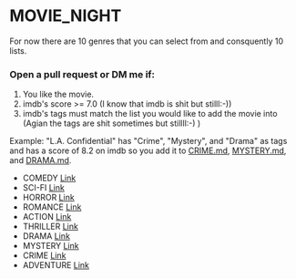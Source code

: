 # MOVIE_NIGHT

For now there are 10 genres that you can select from and consquently 10 lists.

### Open a pull request or DM me if:

1. You like the movie.
2. imdb's score >= 7.0 (I know that imdb is shit but stilll:-))
3. imdb's tags must match the list you would like to add the movie into (Agian the tags are shit sometimes but stillll:-) )

Example: "L.A. Confidential" has "Crime", "Mystery", and "Drama" as tags and has a score of 8.2 on imdb so you add it to [CRIME.md](https://github.com/adarijani/MOVIE_NIGHT/blob/main/CRIME.md), [MYSTERY.md](https://github.com/adarijani/MOVIE_NIGHT/blob/main/MYSTERY.md), and [DRAMA.md](https://github.com/adarijani/MOVIE_NIGHT/blob/main/DRAMA.md).

- COMEDY [Link](https://github.com/adarijani/MOVIE_NIGHT/blob/main/COMEDY.md)
- SCI-FI [Link](https://github.com/adarijani/MOVIE_NIGHT/blob/main/SCI-FI.md)
- HORROR [Link](https://github.com/adarijani/MOVIE_NIGHT/blob/main/HORROR.md)
- ROMANCE [Link](https://github.com/adarijani/MOVIE_NIGHT/blob/main/ROMANCE.md)
- ACTION [Link](https://github.com/adarijani/MOVIE_NIGHT/blob/main/ACTION.md)
- THRILLER [Link](https://github.com/adarijani/MOVIE_NIGHT/blob/main/THRILLER.md)
- DRAMA [Link](https://github.com/adarijani/MOVIE_NIGHT/blob/main/DRAMA.md)
- MYSTERY [Link](https://github.com/adarijani/MOVIE_NIGHT/blob/main/MYSTERY.md)
- CRIME [Link](https://github.com/adarijani/MOVIE_NIGHT/blob/main/CRIME.md)
- ADVENTURE [Link](https://github.com/adarijani/MOVIE_NIGHT/blob/main/ADVENTURE.md)
